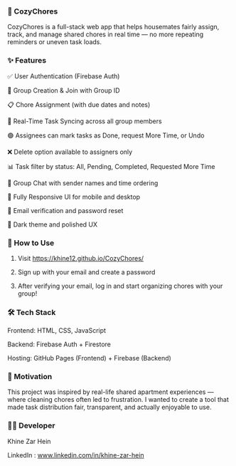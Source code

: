 ### 🌿 CozyChores
CozyChores is a full-stack web app that helps housemates fairly assign, track, and manage shared chores in real time — no more repeating reminders or uneven task loads.

### ✨ Features

✅ User Authentication (Firebase Auth)

👥 Group Creation & Join with Group ID

📋 Chore Assignment (with due dates and notes)

🔄 Real-Time Task Syncing across all group members

🟢 Assignees can mark tasks as Done, request More Time, or Undo

❌ Delete option available to assigners only

📊 Task filter by status: All, Pending, Completed, Requested More Time

💬 Group Chat with sender names and time ordering

📱 Fully Responsive UI for mobile and desktop

📛 Email verification and password reset

🎨 Dark theme and polished UX

### 🚀 How to Use

1. Visit https://khine12.github.io/CozyChores/
   
2. Sign up with your email and create a password
   
3. After verifying your email, log in and start organizing chores with your group!

### 🛠️ Tech Stack

Frontend: HTML, CSS, JavaScript

Backend: Firebase Auth + Firestore

Hosting: GitHub Pages (Frontend) + Firebase (Backend)


### 🎯 Motivation

This project was inspired by real-life shared apartment experiences — where cleaning chores often led to frustration. I wanted to create a tool that made task distribution fair, transparent, and actually enjoyable to use.

### 🙋‍♀️ Developer

Khine Zar Hein

LinkedIn : www.linkedin.com/in/khine-zar-hein
